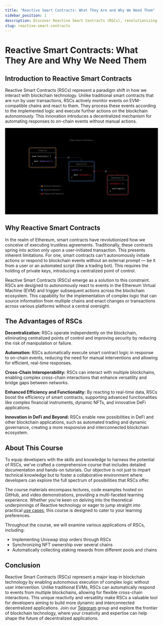 ```yaml
---
title: "Reactive Smart Contracts: What They Are and Why We Need Them"
sidebar_position: 1
description: Discover Reactive Smart Contracts (RSCs), revolutionizing blockchain interaction with decentralized automation. Join our course to explore their potential, from Uniswap stop orders to NFT synchronization.
slug: reactive-smart-contracts
---
```


# Reactive Smart Contracts: What They Are and Why We Need Them

## Introduction to Reactive Smart Contracts

Reactive Smart Contracts (RSCs) represent a paradigm shift in how we interact with blockchain technology. Unlike traditional smart contracts that are run by user transactions, RSCs actively monitor events on EVM-compatible chains and react to them. They process these events according to the implemented logic and execute further actions on the blockchain autonomously. This innovation introduces a decentralized mechanism for automating responses to on-chain events without manual actions.

![Basic Reactive Workflow](./img/basic-reactive-workflow.jpg)

## Why Reactive Smart Contracts

In the realm of Ethereum, smart contracts have revolutionized how we conceive of executing trustless agreements. Traditionally, these contracts spring into action only upon a user-initiated transaction. This presents inherent limitations. For one, smart contracts can't autonomously initiate actions or respond to blockchain events without an external prompt — be it from a user or an automated script (like a trading bot). This requires the holding of private keys, introducing a centralized point of control.

Reactive Smart Contracts (RSCs) emerge as a solution to this constraint. RSCs are designed to autonomously react to events in the Ethereum Virtual Machine (EVM) and trigger subsequent actions across the blockchain ecosystem. This capability for the implementation of complex logic that can source information from multiple chains and enact changes or transactions across various platforms without a central oversight.

## The Advantages of RSCs

**Decentralization:** RSCs operate independently on the blockchain, eliminating centralized points of control and improving security by reducing the risk of manipulation or failure.

**Automation:** RSCs automatically execute smart contract logic in response to on-chain events, reducing the need for manual interventions and allowing for efficient, real-time responses.

**Cross-Chain Interoperability:** RSCs can interact with multiple blockchains, enabling complex cross-chain interactions that enhance versatility and bridge gaps between networks.

**Enhanced Efficiency and Functionality:** By reacting to real-time data, RSCs boost the efficiency of smart contracts, supporting advanced functionalities like complex financial instruments, dynamic NFTs, and innovative DeFi applications.

**Innovation in DeFi and Beyond:** RSCs enable new possibilities in DeFi and other blockchain applications, such as automated trading and dynamic governance, creating a more responsive and interconnected blockchain ecosystem.

## About This Course

To equip developers with the skills and knowledge to harness the potential of RSCs, we've crafted a comprehensive course that includes detailed documentation and hands-on tutorials. Our objective is not just to impart technical knowledge but to foster a collaborative environment where developers can explore the full spectrum of possibilities that RSCs offer.

The course materials encompass lectures, code examples hosted on GitHub, and video demonstrations, providing a multi-faceted learning experience. Whether you're keen on delving into the theoretical underpinnings of Reactive technology or eager to jump straight into practical [use cases](../use-cases/index.md), this course is designed to cater to your learning preferences.

Throughout the course, we will examine various applications of RSCs, including:

* Implementing Uniswap stop orders through RSCs
* Synchronizing NFT ownership over several chains
* Automatically collecting staking rewards from different pools and chains

## Conclusion

Reactive Smart Contracts (RSCs) represent a major leap in blockchain technology by enabling autonomous execution of complex logic without user intervention. Unlike traditional EVMs, RSCs can automatically respond to events from multiple blockchains, allowing for flexible cross-chain interactions. This unique reactivity and versatility make RSCs a valuable tool for developers aiming to build more dynamic and interconnected decentralized applications. Join our [Telegram](https://t.me/reactivedevs) group and explore the frontier of blockchain technology, where your creativity and expertise can help shape the future of decentralized applications.

